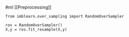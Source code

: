 #ml [[Preprocessing]]

```
from imblearn.over_sampling import RandomOverSampler

ros = RandomOverSampler()
X,y = ros.fit_resample(X,y)
```
